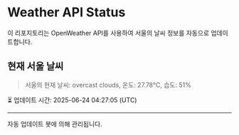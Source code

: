 
# Weather API Status

이 리포지토리는 OpenWeather API를 사용하여 서울의 날씨 정보를 자동으로 업데이트합니다.

## 현재 서울 날씨
> 서울의 현재 날씨: overcast clouds, 온도: 27.78°C, 습도: 51%

⏳ 업데이트 시간: 2025-06-24 04:27:05 (UTC)

---
자동 업데이트 봇에 의해 관리됩니다.
